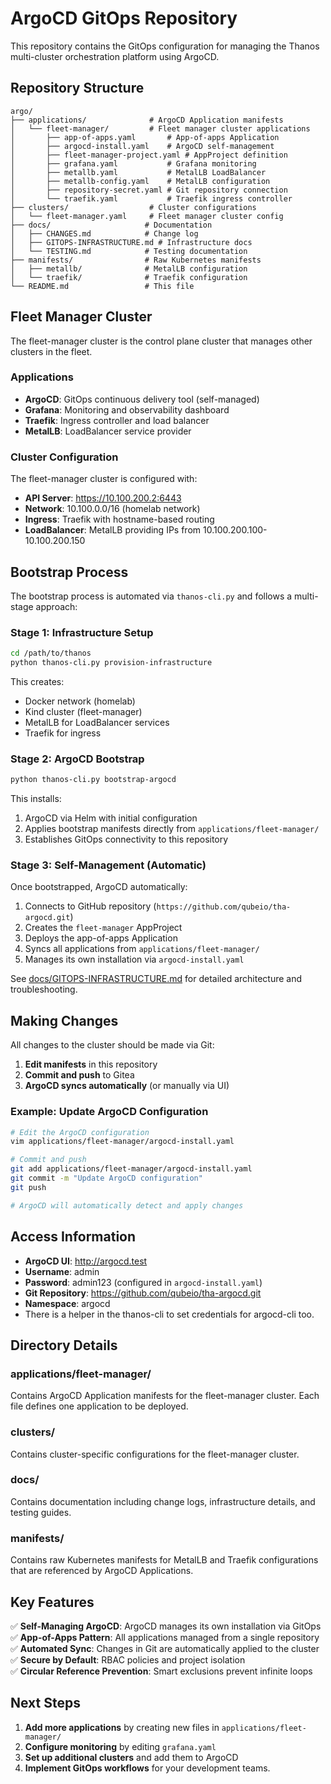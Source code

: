 # ArgoCD GitOps Repository

This repository contains the GitOps configuration for managing the Thanos multi-cluster orchestration platform using ArgoCD.

## Repository Structure

```
argo/
├── applications/              # ArgoCD Application manifests
│   └── fleet-manager/         # Fleet manager cluster applications
│       ├── app-of-apps.yaml       # App-of-apps Application
│       ├── argocd-install.yaml    # ArgoCD self-management
│       ├── fleet-manager-project.yaml # AppProject definition
│       ├── grafana.yaml           # Grafana monitoring
│       ├── metallb.yaml           # MetalLB LoadBalancer
│       ├── metallb-config.yaml    # MetalLB configuration
│       ├── repository-secret.yaml # Git repository connection
│       └── traefik.yaml           # Traefik ingress controller
├── clusters/                  # Cluster configurations
│   └── fleet-manager.yaml     # Fleet manager cluster config
├── docs/                     # Documentation
│   ├── CHANGES.md            # Change log
│   ├── GITOPS-INFRASTRUCTURE.md # Infrastructure docs
│   └── TESTING.md            # Testing documentation
├── manifests/                # Raw Kubernetes manifests
│   ├── metallb/              # MetalLB configuration
│   └── traefik/              # Traefik configuration
└── README.md                 # This file
```

## Fleet Manager Cluster

The fleet-manager cluster is the control plane cluster that manages other clusters in the fleet.

### Applications

- **ArgoCD**: GitOps continuous delivery tool (self-managed)
- **Grafana**: Monitoring and observability dashboard
- **Traefik**: Ingress controller and load balancer
- **MetalLB**: LoadBalancer service provider

### Cluster Configuration

The fleet-manager cluster is configured with:

- **API Server**: <https://10.100.200.2:6443>
- **Network**: 10.100.0.0/16 (homelab network)
- **Ingress**: Traefik with hostname-based routing
- **LoadBalancer**: MetalLB providing IPs from 10.100.200.100-10.100.200.150

## Bootstrap Process

The bootstrap process is automated via `thanos-cli.py` and follows a multi-stage approach:

### Stage 1: Infrastructure Setup

```bash
cd /path/to/thanos
python thanos-cli.py provision-infrastructure
```

This creates:

- Docker network (homelab)
- Kind cluster (fleet-manager)
- MetalLB for LoadBalancer services
- Traefik for ingress

### Stage 2: ArgoCD Bootstrap

```bash
python thanos-cli.py bootstrap-argocd
```

This installs:

1. ArgoCD via Helm with initial configuration
2. Applies bootstrap manifests directly from `applications/fleet-manager/`
3. Establishes GitOps connectivity to this repository

### Stage 3: Self-Management (Automatic)

Once bootstrapped, ArgoCD automatically:

1. Connects to GitHub repository (`https://github.com/qubeio/tha-argocd.git`)
2. Creates the `fleet-manager` AppProject
3. Deploys the app-of-apps Application
4. Syncs all applications from `applications/fleet-manager/`
5. Manages its own installation via `argocd-install.yaml`

See [docs/GITOPS-INFRASTRUCTURE.md](./docs/GITOPS-INFRASTRUCTURE.md) for detailed architecture and troubleshooting.

## Making Changes

All changes to the cluster should be made via Git:

1. **Edit manifests** in this repository
2. **Commit and push** to Gitea
3. **ArgoCD syncs automatically** (or manually via UI)

### Example: Update ArgoCD Configuration

```bash
# Edit the ArgoCD configuration
vim applications/fleet-manager/argocd-install.yaml

# Commit and push
git add applications/fleet-manager/argocd-install.yaml
git commit -m "Update ArgoCD configuration"
git push

# ArgoCD will automatically detect and apply changes
```

## Access Information

- **ArgoCD UI**: <http://argocd.test>
- **Username**: admin
- **Password**: admin123 (configured in `argocd-install.yaml`)
- **Git Repository**: <https://github.com/qubeio/tha-argocd.git>
- **Namespace**: argocd
- There is a helper in the thanos-cli to set credentials for argocd-cli too.

## Directory Details

### applications/fleet-manager/

Contains ArgoCD Application manifests for the fleet-manager cluster. Each file defines one application to be deployed.

### clusters/

Contains cluster-specific configurations for the fleet-manager cluster.

### docs/

Contains documentation including change logs, infrastructure details, and testing guides.

### manifests/

Contains raw Kubernetes manifests for MetalLB and Traefik configurations that are referenced by ArgoCD Applications.

## Key Features

✅ **Self-Managing ArgoCD**: ArgoCD manages its own installation via GitOps  
✅ **App-of-Apps Pattern**: All applications managed from a single repository  
✅ **Automated Sync**: Changes in Git are automatically applied to the cluster  
✅ **Secure by Default**: RBAC policies and project isolation  
✅ **Circular Reference Prevention**: Smart exclusions prevent infinite loops

## Next Steps

1. **Add more applications** by creating new files in `applications/fleet-manager/`
2. **Configure monitoring** by editing `grafana.yaml`
3. **Set up additional clusters** and add them to ArgoCD
4. **Implement GitOps workflows** for your development teams.
